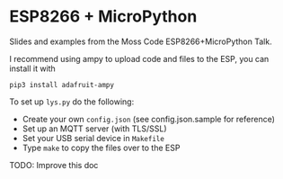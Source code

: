 # ESP8266 + MicroPython

Slides and examples from the Moss Code ESP8266+MicroPython Talk.

I recommend using ampy to upload code and files to the ESP, you can install it with 

`pip3 install adafruit-ampy`

To set up `lys.py` do the following:

* Create your own `config.json` (see config.json.sample for reference)
* Set up an MQTT server (with TLS/SSL)
* Set your USB serial device in `Makefile`
* Type `make` to copy the files over to the ESP

TODO: Improve this doc
